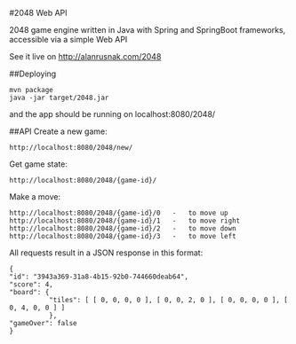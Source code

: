 #2048 Web API

2048 game engine written in Java with Spring and SpringBoot frameworks, accessible via a simple Web API

See it live on http://alanrusnak.com/2048

##Deploying
```
mvn package
java -jar target/2048.jar
```
and the app should be running on localhost:8080/2048/

##API
Create a new game:
```
http://localhost:8080/2048/new/
```
Get game state:
```
http://localhost:8080/2048/{game-id}/
```

Make a move:
```
http://localhost:8080/2048/{game-id}/0   -   to move up
http://localhost:8080/2048/{game-id}/1   -   to move right
http://localhost:8080/2048/{game-id}/2   -   to move down
http://localhost:8080/2048/{game-id}/3   -   to move left
```
All requests result in a JSON response in this format:
```
{ 
"id": "3943a369-31a8-4b15-92b0-744660deab64", 
"score": 4, 
"board": { 
          "tiles": [ [ 0, 0, 0, 0 ], [ 0, 0, 2, 0 ], [ 0, 0, 0, 0 ], [ 0, 4, 0, 0 ] ] 
          }, 
"gameOver": false 
}
```


